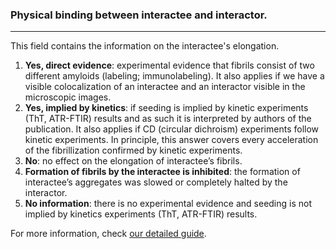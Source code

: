 ### Physical binding between interactee and interactor.

***

This field contains the information on the interactee's elongation.

1. **Yes, direct evidence**: experimental evidence that fibrils consist of two different amyloids (labeling; immunolabeling). It also applies if we have a visible colocalization of an interactee and an interactor visible in the microscopic images.
2. **Yes, implied by kinetics**: if seeding is implied by kinetic experiments (ThT, ATR-FTIR) results and as such it is interpreted by authors of the publication. It also applies if CD (circular dichroism) experiments follow kinetic experiments. In principle, this answer covers every acceleration of the fibrillization confirmed by kinetic experiments.
3. **No**: no effect on the elongation of interactee’s fibrils.
4. **Formation of fibrils by the interactee is inhibited**: the formation of interactee’s aggregates was slowed or completely halted by the interactor.
5. **No information**: there is no experimental evidence and seeding is not implied by kinetics experiments (ThT, ATR-FTIR) results.

For more information, check [our detailed guide](https://kotulskalab.github.io/AmyloGraph/articles/definitions.html#descriptor-2--physical-binding-between-interactee-and-interactor-).
